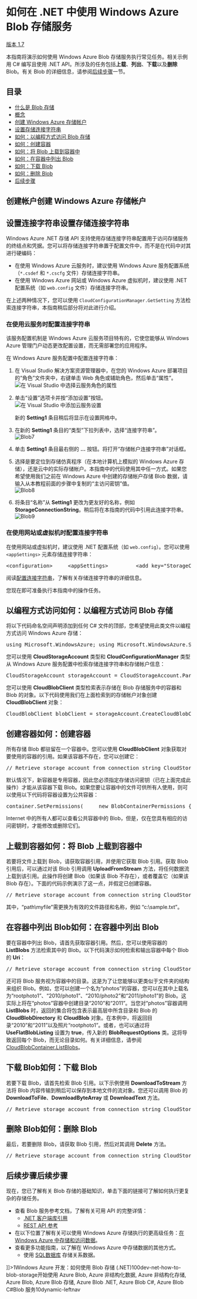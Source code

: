 <properties linkid="blob-storage" urlDisplayName="blob-storage" pageTitle="blob-storage" metaKeywords="blob-storage" description="blob-storage" metaCanonical="" services="" documentationCenter="develop"  title="中国 Windows Azure 应用程序开发人员说明" authors="" solutions="" manager="TK" editor="Haifeng Liu" />
<h1>如何在 .NET 中使用 Windows Azure Blob 存储服务</h1>
<div class="dev-center-tutorial-selector"><a href="/zh-cn/develop/net/how-to-guides/blob-storage-v17/" title="版本 1.7" class="current">版本 1.7</a> </div>
<p>本指南将演示如何使用 Windows Azure Blob 存储服务执行常见任务。相关示例用 C# 编写且使用 .NET API。所涉及的任务包括<strong>上载</strong>、<strong>列出</strong>、<strong>下载</strong>以及<strong>删除</strong> Blob。有关 Blob 的详细信息，请参阅<a href="#next-steps">后续步骤</a>一节。</p>
<h2>目录</h2>
<ul>
<li><a href="#what-is">什么是 Blob 存储</a></li>
<li><a href="#concepts">概念</a></li>
<li><a href="#create-account">创建 Windows Azure 存储帐户</a></li>
<li><a href="#setup-connection-string">设置存储连接字符串</a></li>
<li><a href="#configure-access">如何：以编程方式访问 Blob 存储</a></li>
<li><a href="#create-container">如何：创建容器</a></li>
<li><a href="#upload-blob">如何：将 Blob 上载到容器中</a></li>
<li><a href="#list-blob">如何：在容器中列出 Blob</a></li>
<li><a href="#download-blobs">如何：下载 Blob</a></li>
<li><a href="#delete-blobs">如何：删除 Blob</a></li>
<li><a href="#next-steps">后续步骤</a></li>
</ul>
<?UMBRACO_MACRO macroAlias="AzureChunkDisplayer" chunkpath="devcenter/shared" chunkname="howto-blob-storage" hide="0" />
<h2><a name="create-account"></a> <span class="short-header">创建帐户</span>创建 Windows Azure 存储帐户</h2>
<?UMBRACO_MACRO macroAlias="AzureChunkDisplayer" chunkpath="devcenter/shared" chunkname="create-storage-account" hide="0" />
<h2><a name="setup-connection-string"></a> <span class="short-header">设置连接字符串</span>设置存储连接字符串</h2>
<p>Windows Azure .NET 存储 API 支持使用存储连接字符串配置用于访问存储服务的终结点和凭据。您可以将存储连接字符串置于配置文件中，而不是在代码中对其进行硬编码：</p>
<ul>
<li>在使用 Windows Azure 云服务时，建议使用 Windows Azure 服务配置系统（<code>*.csdef</code> 和 <code>*.cscfg</code> 文件）存储连接字符串。</li>
<li>在使用 Windows Azure 网站或 Windows Azure 虚拟机时，建议使用 .NET 配置系统（如 <code>web.config</code> 文件）存储连接字符串。</li>
</ul>
<p>在上述两种情况下，您可以使用 <code>CloudConfigurationManager.GetSetting</code> 方法检索连接字符串，本指南稍后部分将对此进行介绍。</p>
<h3>在使用云服务时配置连接字符串</h3>
<p>该服务配置机制是 Windows Azure 云服务项目特有的，它使您能够从 Windows Azure 管理门户动态更改配置设置，而无需部署您的应用程序。</p>
<p>在 Windows Azure 服务配置中配置连接字符串：</p>
<ol>
<li>
<p>在 Visual Studio 解决方案资源管理器中，在您的 Windows Azure 部署项目的“角色”文件夹中，右键单击 Web 角色或辅助角色，然后单击“属性”。<br /><img src="http://wacnstorage.blob.core.chinacloudapi.cn/marketing-resource/media/devcenter/dotnet/blob5.png" alt="在 Visual Studio 中选择云服务角色的属性"/></p>
</li>
<li>
<p>单击“设置”选项卡并按“添加设置”按钮。<br /><img src="http://wacnstorage.blob.core.chinacloudapi.cn/marketing-resource/media/devcenter/dotnet/blob6.png" alt="在 Visual Studio 中添加云服务设置"/></p>
<p>新的 <strong>Setting1</strong> 条目稍后将显示在设置网格中。</p>
</li>
<li>
<p>在新的 <strong>Setting1</strong> 条目的“类型”下拉列表中，选择“连接字符串”。<br /><img src="http://wacnstorage.blob.core.chinacloudapi.cn/marketing-resource/media/devcenter/dotnet/blob7.png" alt="Blob7"/></p>
</li>
<li>
<p>单击 <strong>Setting1</strong> 条目最右侧的 <strong>...</strong> 按钮。将打开“存储帐户连接字符串”对话框。</p>
</li>
<li>
<p>选择是要定位到存储仿真程序（在本地计算机上模拟的 Windows Azure 存储），还是云中的实际存储帐户。本指南中的代码使用其中任一方式。如果您希望使用我们之前在 Windows Azure 中创建的存储帐户存储 Blob 数据，请输入从本教程前面的步骤中复制的“主访问密钥”值。<br /><img src="http://wacnstorage.blob.core.chinacloudapi.cn/marketing-resource/media/devcenter/dotnet/blob8.png" alt="Blob8"/></p>
</li>
<li>
<p>将条目“名称”从 <strong>Setting1</strong> 更改为更友好的名称，例如 <strong>StorageConnectionString</strong>。稍后将在本指南的代码中引用此连接字符串。<br /><img src="http://wacnstorage.blob.core.chinacloudapi.cn/marketing-resource/media/devcenter/dotnet/blob9.png" alt="Blob9"/></p>
</li>
</ol>
<h3>在使用网站或虚拟机时配置连接字符串</h3>
<p>在使用网站或虚拟机时，建议使用 .NET 配置系统（如 <code>web.config</code>）。您可以使用 <code>&lt;appSettings&gt;</code> 元素存储连接字符串：</p>
<pre class="prettyprint">&lt;configuration&gt;     &lt;appSettings&gt;         &lt;add key="StorageConnectionString"              value="BlobEndpoint=https:// [AccountKey].blob.core.chinacloudapi.cn/;QueueEndpoint=https:// [AccountKey].queue.core.chinacloudapi.cn/;TableEndpoint=https:// [AccountKey].table.core.chinacloudapi.cn/;AccountName=[AccountName];AccountKey=[AccountKey]" /&gt;     &lt;/appSettings&gt; &lt;/configuration&gt;</pre>
<p>阅读<a href="http://msdn.microsoft.com/zh-cn/library/windowsazure/ee758697.aspx">配置连接字符串</a>，了解有关存储连接字符串的详细信息。</p>
<p>您现在即可准备执行本指南中的操作任务。</p>
<h2><a name="configure-access"></a> <span class="short-header">以编程方式访问</span>如何：以编程方式访问 Blob 存储</h2>
<p>将以下代码命名空间声明添加到任何 C# 文件的顶部，您希望使用此类文件以编程方式访问 Windows Azure 存储：</p>
<pre class="prettyprint">using Microsoft.WindowsAzure; using Microsoft.WindowsAzure.StorageClient;</pre>
<p>您可以使用 <strong>CloudStorageAccount</strong> 类型和 <strong>CloudConfigurationManager</strong> 类型从 Windows Azure 服务配置中检索存储连接字符串和存储帐户信息：</p>
<pre class="prettyprint">CloudStorageAccount storageAccount = CloudStorageAccount.Parse(     CloudConfigurationManager.GetSetting("StorageConnectionString"));</pre>
<p>您可以使用 <strong>CloudBlobClient</strong> 类型检索表示存储在 Blob 存储服务中的容器和 Blob 的对象。以下代码使用我们在上面检索到的存储帐户对象创建 <strong>CloudBlobClient</strong> 对象：</p>
<pre class="prettyprint">CloudBlobClient blobClient = storageAccount.CreateCloudBlobClient();</pre>
<h2><a name="create-container"></a> <span class="short-header">创建容器</span>如何：创建容器</h2>
<p>所有存储 Blob 都驻留在一个容器中。您可以使用 <strong>CloudBlobClient</strong> 对象获取对要使用的容器的引用。如果该容器不存在，您可以创建它：</p>
<pre class="prettyprint">// Retrieve storage account from connection string CloudStorageAccount storageAccount = CloudStorageAccount.Parse(     CloudConfigurationManager.GetSetting("StorageConnectionString"));  // Create the blob client  CloudBlobClient blobClient = storageAccount.CreateCloudBlobClient();  // Retrieve a reference to a container  CloudBlobContainer container = blobClient.GetContainerReference("mycontainer");  // Create the container if it doesn't already exist container.CreateIfNotExist();</pre>
<p>默认情况下，新容器是专用容器，因此您必须指定存储访问密钥（已在上面完成此操作）才能从该容器下载 Blob。如果您要让容器中的文件可供所有人使用，则可以使用以下代码将容器设置为公共容器：</p>
<pre class="prettyprint">container.SetPermissions(     new BlobContainerPermissions { PublicAccess =      BlobContainerPublicAccessType.Blob });</pre>
<p>Internet 中的所有人都可以查看公共容器中的 Blob，但是，仅在您具有相应的访问密钥时，才能修改或删除它们。</p>
<h2><a name="upload-blob"></a> <span class="short-header">上载到容器</span>如何：将 Blob 上载到容器中</h2>
<p>若要将文件上载到 Blob，请获取容器引用，并使用它获取 Blob 引用。获取 Blob 引用后，可以通过对该 Blob 引用调用 <strong>UploadFromStream</strong> 方法，将任何数据流上载到该引用。此操作将创建 Blob（如果该 Blob 不存在），或者覆盖它（如果该 Blob 存在）。下面的代码示例演示了这一点，并假定已创建容器。</p>
<pre class="prettyprint">// Retrieve storage account from connection string CloudStorageAccount storageAccount = CloudStorageAccount.Parse(     CloudConfigurationManager.GetSetting("StorageConnectionString"));  // Create the blob client CloudBlobClient blobClient = storageAccount.CreateCloudBlobClient();  // Retrieve reference to a previously created container CloudBlobContainer container = blobClient.GetContainerReference("mycontainer");  // Retrieve reference to a blob named "myblob" CloudBlob blob = container.GetBlobReference("myblob");  // Create or overwrite the "myblob" blob with contents from a local file using (var fileStream = System.IO.File.OpenRead(@"path\myfile")) {     blob.UploadFromStream(fileStream); }</pre>
<p>其中，“path\myfile”需更换为有效的文件路径和名称，例如 “c:\sample.txt”。</p>
<h2><a name="list-blob"></a> <span class="short-header">在容器中列出 Blob</span>如何：在容器中列出 Blob</h2>
<p>要在容器中列出 Blob，请首先获取容器引用。然后，您可以使用容器的 <strong>ListBlobs</strong> 方法检索其中的 Blob。以下代码演示如何检索和输出容器中每个 Blob 的 <strong>Uri</strong>：</p>
<pre class="prettyprint">// Retrieve storage account from connection string CloudStorageAccount storageAccount = CloudStorageAccount.Parse(     CloudConfigurationManager.GetSetting("StorageConnectionString"));  // Create the blob client CloudBlobClient blobClient = storageAccount.CreateCloudBlobClient();  // Retrieve reference to a previously created container CloudBlobContainer container = blobClient.GetContainerReference("mycontainer");  // Loop over blobs within the container and output the URI to each of them foreach (var blobItem in container.ListBlobs()) {     Console.WriteLine(blobItem.Uri); }</pre>
<p>还可将 Blob 服务视为容器中的目录。这是为了让您能够以更类似于文件夹的结构来组织 Blob。例如，您可以创建一个名为“photos”的容器，您可以在其中上载名为“rootphoto1”、“2010/photo1”、“2010/photo2”和“2011/photo1”的 Blob。这实际上将在“photos”容器中创建目录“2010”和“2011”。当您对“photos”容器调用 <strong>ListBlobs</strong> 时，返回的集合将包含表示最高层中所含目录和 Blob 的 <strong>CloudBlobDirectory</strong> 和 <strong>CloudBlob</strong> 对象。在本例中，将返回目录“2010”和“2011”以及照片“rootphoto1”。或者，也可以通过将 <strong>UseFlatBlobListing</strong> 设置为 <strong>true</strong>，传入新的 <strong>BlobRequestOptions</strong> 类。这将导致返回每个 Blob，而无论目录如何。有关详细信息，请参阅 <a href="http://msdn.microsoft.com/zh-cn/library/windowsazure/ee772878.aspx">CloudBlobContainer.ListBlobs</a>。</p>
<h2><a name="download-blobs"></a> <span class="short-header">下载 Blob</span>如何：下载 Blob</h2>
<p>若要下载 Blob，请首先检索 Blob 引用。以下示例使用 <strong>DownloadToStream</strong> 方法将 Blob 内容传输到稍后可以保存到本地文件的流对象。您还可以调用 Blob 的 <strong>DownloadToFile</strong>、<strong>DownloadByteArray</strong> 或 <strong>DownloadText</strong> 方法。</p>
<pre class="prettyprint">// Retrieve storage account from connection string CloudStorageAccount storageAccount = CloudStorageAccount.Parse(     CloudConfigurationManager.GetSetting("StorageConnectionString"));  // Create the blob client CloudBlobClient blobClient = storageAccount.CreateCloudBlobClient();  // Retrieve reference to a previously created container CloudBlobContainer container = blobClient.GetContainerReference("mycontainer");  // Retrieve reference to a blob named "myblob" CloudBlob blob = container.GetBlobReference("myblob");  // Save blob contents to disk using (var fileStream = System.IO.File.OpenWrite(@"path\myfile")) {     blob.DownloadToStream(fileStream); }</pre>
<h2><a name="delete-blobs"></a> <span class="short-header">删除 Blob</span>如何：删除 Blob</h2>
<p>最后，若要删除 Blob，请获取 Blob 引用，然后对其调用 <strong>Delete</strong> 方法。</p>
<pre class="prettyprint">// Retrieve storage account from connection string CloudStorageAccount storageAccount = CloudStorageAccount.Parse(     CloudConfigurationManager.GetSetting("StorageConnectionString"));  // Create the blob client CloudBlobClient blobClient = storageAccount.CreateCloudBlobClient();  // Retrieve reference to a previously created container CloudBlobContainer container = blobClient.GetContainerReference("mycontainer");  // Retrieve reference to a blob named "myblob" CloudBlob blob = container.GetBlobReference("myblob");  // Delete the blob blob.Delete();</pre>
<h2><a name="next-steps"></a> <span class="short-header">后续步骤</span>后续步骤</h2>
<p>现在，您已了解有关 Blob 存储的基础知识，单击下面的链接可了解如何执行更复杂的存储任务。</p>
<ul>
<li>查看 Blob 服务参考文档，了解有关可用 API 的完整详情：
<ul>
<li><a href="http://msdn.microsoft.com/zh-cn/library/windowsazure/wl_svchosting_mref_reference_home">.NET 客户端库引用</a></li>
<li><a href="http://msdn.microsoft.com/zh-cn/library/windowsazure/dd179355">REST API 参考</a></li>
</ul>
</li>
<li>在以下位置了解有关可以使用 Windows Azure 存储执行的更高级任务：<a href="http://msdn.microsoft.com/zh-cn/library/windowsazure/gg433040.aspx">在 Windows Azure 中存储和访问数据</a>。</li>
<li>查看更多功能指南，以了解在 Windows Azure 中存储数据的其他方式。
<ul><li style="display:none">使用<a href="/zh-cn/develop/net/how-to-guides/table-services/">表存储</a>存储结构化数据。</li>
<li>使用 <a href="/zh-cn/develop/net/how-to-guides/sql-database/">SQL数据库</a> 存储关系数据。</li>
</ul>
</li>
</ul>
</div>]]></bodyText><umbracoNaviHide>1</umbracoNaviHide><pageTitle>Windows Azure 开发：如何使用 Blob 存储 (.NET)</pageTitle><localize>1</localize><localizePartial>0</localizePartial><sitemapHide>0</sitemapHide><linkid>dev-net-how-to-blob-storage</linkid><metaKeywords>开始使用 Azure Blob, Azure 非结构化数据, Azure 非结构化存储, Azure Blob, Azure Blob 存储, Azure Blob .NET, Azure Blob C#, Azure Blob C#</metaKeywords><metaDescription><![CDATA[了解如何使用 Windows Azure Blob 服务上载、下载、列出和删除 Blob 内容。这些示例用 C# 编写且使用 .NET API。]]></metaDescription><headerExpose></headerExpose><footerExpose></footerExpose><urlDisplayName>Blob 服务</urlDisplayName><disqusComments>1</disqusComments><metaCanonical></metaCanonical><isHeader>0</isHeader><pageTemplate>dynamic-leftnav</pageTemplate></TextpageLeftNav></localize>